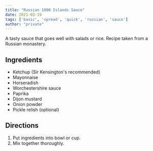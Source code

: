 ```yaml
---
title: "Russian 1000 Islands Sauce"
date: 2021-03-19
tags: ['basic', 'spread', 'quick', 'russian', 'sauce']
author: "private"
---
```


A tasty sauce that goes well with salads or rice. Recipe taken from a Russian monastery.

## Ingredients

- Ketchup (Sir Kensington's recommended)
- Mayonnaise
- Horseradish
- Worchestershire sauce
- Paprika
- Dijon mustard
- Onion powder
- Pickle relish (optional)

## Directions

1. Put ingredients into bowl or cup.
2. Mix together thoroughly.
